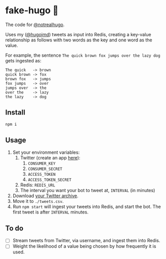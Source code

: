 # fake-hugo 🤖

The code for [@notrealhugo](https://twitter.com/notrealhugo).

Uses my ([@hugojmd](https://twitter.com/hugojmd)) tweets as input into Redis, creating a key-value relationship as follows with two words as the key and one word as the value.

For example, the sentence `The quick brown fox jumps over the lazy dog` gets ingested as:
```
The quick   -> brown
quick brown -> fox
brown fox   -> jumps
fox jumps   -> over
jumps over  -> the
over the    -> lazy
the lazy    -> dog
```

## Install
```javascript
npm i
```

## Usage
1. Set your environment variables:
    1. Twitter (create an app [here](https://apps.twitter.com/)):
        1. `CONSUMER_KEY`
        2. `CONSUMER_SECRET`
        3. `ACCESS_TOKEN`
        4. `ACCESS_TOKEN_SECRET`
    2. Redis: `REDIS_URL`
    3. The interval you want your bot to tweet at, `INTERVAL` (in minutes)
2. Download [your Twitter archive](https://help.twitter.com/en/managing-your-account/how-to-download-your-twitter-archive).
3. Move it to `./tweets.csv`.
4. Run `npm start` will ingest your tweets into Redis, and start the bot. The first tweet is after `INTERVAL` minutes.

## To do
* [ ] Stream tweets from Twitter, via username, and ingest them into Redis.
* [ ] Weight the likelihood of a value being chosen by how frequently it is used.
